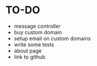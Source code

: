 # TO-DO
- message controller
- buy custom domain
- setup email on custom domains
- write some tests
- about page
- link to github